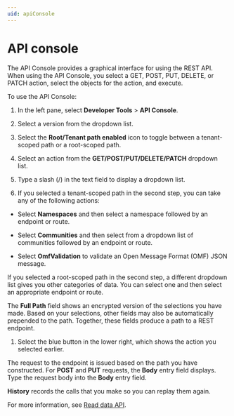 ```yaml
---
uid: apiConsole
---
```


# API console

The API Console provides a graphical interface for using the REST API. When using the API Console, you select a GET, POST, PUT, DELETE, or PATCH action, select the objects for the action, and execute.

To use the API Console:

1. In the left pane, select **Developer Tools** > **API Console**.

1. Select a version from the dropdown list.

1. Select the **Root/Tenant path enabled** icon to toggle between a tenant-scoped path or a root-scoped path.

1. Select an action from the **GET/POST/PUT/DELETE/PATCH** dropdown list.

1. Type a slash (/) in the text field to display a dropdown list.

1.  If you selected a tenant-scoped path in the second step, you can take any of the following actions:

  - Select **Namespaces** and then select a namespace followed by an endpoint or route.

  - Select **Communities** and then select from a dropdown list of communities followed by an endpoint or route.

  - Select **OmfValidation** to validate an Open Message Format (OMF) JSON message.

  If you selected a root-scoped path in the second step, a different dropdown list gives you other categories of data. You can select one and then select an appropriate endpoint or route.

  The **Full Path** field shows an encrypted version of the selections you have made. Based on your selections, other fields may also be automatically prepended to the path. Together, these fields produce a path to a REST endpoint.

1. Select the blue button in the lower right, which shows the action you selected earlier.
    
  The request to the endpoint is issued based on the path you have constructed. For **POST** and **PUT** requests, the **Body** entry field displays. Type the request body into the **Body** entry field.

  **History** records the calls that you make so you can replay them again.

For more information, see [Read data API](xref:sdsReadingDataApi).